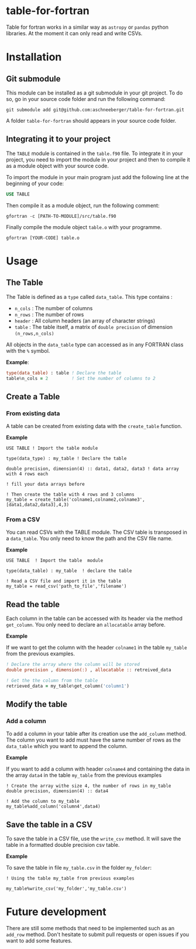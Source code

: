 # table-for-fortran
Table for fortran works in a similar way as `astropy` or `pandas` python libraries. At the moment it can only read and write CSVs. 

# Installation

## Git submodule  

This module can be installed as a git submodule in your git project. To do so, go in your source code folder and run the following command:
```
git submodule add git@github.com:aschneeberger/table-for-fortran.git
```
A folder `table-for-fortran` should appears in your source code folder. 
## Integrating it to your project 

The `TABLE` module is contained in the `table.f90` file. To integrate it in your project, you need to import the module in your project and then to compile it as a module object with your source code. 

To import the module in your main program just add the following line at the beginning of your code: 

````fortran 
USE TABLE
````

Then compile it as a module object, run the following comment:  

```
gfortran -c [PATH-TO-MODULE]/src/table.f90 
```
Finally compile the module object `table.o` with your programme.
````
gfortran [YOUR-CODE] table.o 
````

# Usage 

## The Table

The Table is defined as a `type` called `data_table`. This type contains :
 - `n_cols` : The number of columns 
 - `n_rows` : The number of rows 
 - `header` : All column headers (an array of character strings)
 - `table`  : The table itself, a matrix of `double precision` of dimension `(n_rows,n_cols)`

All objects in the `data_table` type can accessed as in any FORTRAN class with the `%` symbol. 

__Example__: 
```fortran
type(data_table) : table ! Declare the table 
table%n_cols = 2         ! Set the number of columns to 2 
```

## Create a Table 

### From existing data 

A table can be created from existing data with the `create_table` function. 

__Example__
````Fortran
USE TABLE ! Import the table module 

type(data_type) : my_table ! Declare the table 

double precision, dimension(4) :: data1, data2, data3 ! data array with 4 rows each  

! fill your data arrays before

! Then create the table with 4 rows and 3 columns
my_table = create_table('colname1,colname2,colname3',[data1,data2,data3],4,3) 
````

### From a CSV 

You can read CSVs with the TABLE module. The CSV table is transposed in a `data_table`. You only need to know the path and the CSV file name. 

__Example__
```Fortran 
USE TABLE  ! Import the table  module 

type(data_table) : my_table  ! declare the table
 
! Read a CSV file and import it in the table
my_table = read_csv('path_to_file','filename')
```

## Read the table

Each column in the table can be accessed with its header via the method `get_column`. You only need to declare an `allocatable` array before. 

__Example__

If we want to get the column with the header `colname1` in the table `my_table` from the previous examples.
```fortran
! Declare the array where the column will be stored
double precision , dimension(:) , allocatable :: retreived_data 

! Get the the column from the table 
retrieved_data = my_table%get_column('column1')
```

## Modify the table 

### Add a column

To add a column in your table after its creation use the `add_column` method. The column you want to add must have the same number of rows as the `data_table` which you want to append the column.

__Example__

If you want to add a column with header `colname4` and containing the data in the array `data4` in the table `my_table` from the previous examples

```Fortran
! Create the array withe size 4, the number of rows in my_table
double precision, dimension(4) :: data4 

! Add the column to my_table
my_table%add_column('column4',data4)
```

## Save the table in a CSV 

To save the table in a CSV file, use the  `write_csv` method. It will save the table in a formatted double precision csv table. 

__Example__

To save the table in file `my_table.csv` in the folder `my_folder`: 

```Fortran 
! Using the table my_table from previous examples 

my_table%write_csv('my_folder','my_table.csv')

```

# Future development 

There are still some methods that need to be implemented such as an `add_row` method. Don't hesitate to submit pull requests or open issues if you want to add some features.